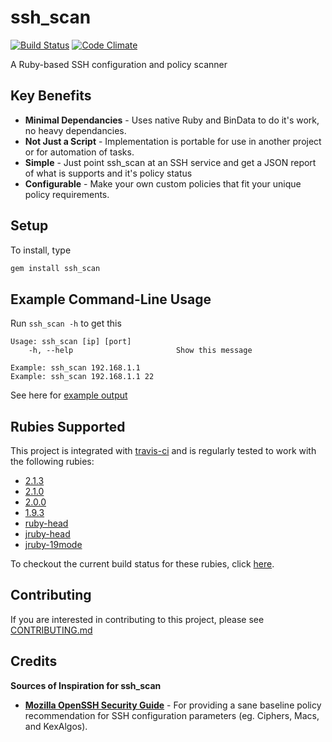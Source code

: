 # ssh_scan

[![Build Status](https://secure.travis-ci.org/claudijd/ssh_scan.png)](http://travis-ci.org/claudijd/ssh_scan)
[![Code Climate](https://codeclimate.com/github/claudijd/ssh_scan.png)](https://codeclimate.com/github/claudijd/ssh_scan)

A Ruby-based SSH configuration and policy scanner

## Key Benefits

- **Minimal Dependancies** - Uses native Ruby and BinData to do it's work, no heavy dependancies.
- **Not Just a Script** - Implementation is portable for use in another project or for automation of tasks.
- **Simple** - Just point ssh_scan at an SSH service and get a JSON report of what is supports and it's policy status
- **Configurable** - Make your own custom policies that fit your unique policy requirements.

## Setup

To install, type

```bash
gem install ssh_scan
```

## Example Command-Line Usage

Run `ssh_scan -h` to get this

    Usage: ssh_scan [ip] [port]
        -h, --help                       Show this message

    Example: ssh_scan 192.168.1.1
    Example: ssh_scan 192.168.1.1 22

See here for [example output](https://github.com/claudijd/ssh_scan/blob/master/examples/192.168.1.1.json)

## Rubies Supported

This project is integrated with [travis-ci](http://about.travis-ci.org/) and is regularly tested to work with the following rubies:

* [2.1.3](https://github.com/ruby/ruby/tree/ruby_2_1)
* [2.1.0](https://github.com/ruby/ruby/tree/ruby_2_1)
* [2.0.0](https://github.com/ruby/ruby/tree/ruby_2_0_0)
* [1.9.3](https://github.com/ruby/ruby/tree/ruby_1_9_3)
* [ruby-head](https://github.com/ruby/ruby)
* [jruby-head](http://jruby.org/)
* [jruby-19mode](http://jruby.org/)

To checkout the current build status for these rubies, click [here](https://travis-ci.org/#!/claudijd/ssh_scan).

## Contributing

If you are interested in contributing to this project, please see [CONTRIBUTING.md](https://github.com/claudijd/ssh_scan/blob/master/CONTRIBUTING.md)

## Credits

**Sources of Inspiration for ssh_scan**

- [**Mozilla OpenSSH Security Guide**](https://wiki.mozilla.org/Security/Guidelines/OpenSSH) - For providing a sane baseline policy recommendation for SSH configuration parameters (eg. Ciphers, Macs, and KexAlgos).
